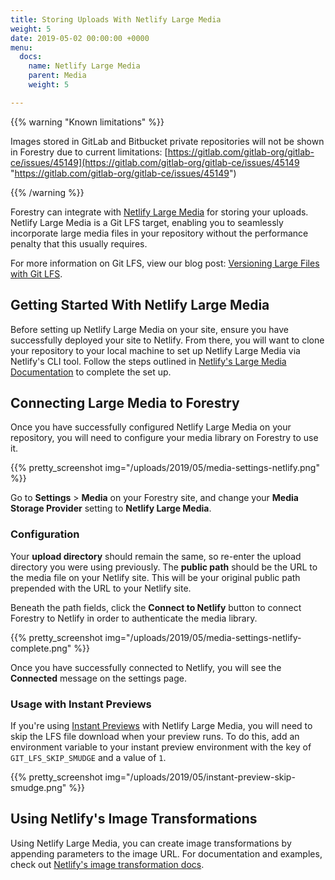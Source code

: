 ```yaml
---
title: Storing Uploads With Netlify Large Media
weight: 5
date: 2019-05-02 00:00:00 +0000
menu:
  docs:
    name: Netlify Large Media
    parent: Media
    weight: 5

---
```


{{% warning "Known limitations" %}}

Images stored in GitLab and Bitbucket private repositories will not be shown in Forestry due to current limitations: [https://gitlab.com/gitlab-org/gitlab-ce/issues/45149](https://gitlab.com/gitlab-org/gitlab-ce/issues/45149 "https://gitlab.com/gitlab-org/gitlab-ce/issues/45149")

{{% /warning %}}

Forestry can integrate with [Netlify Large Media](https://www.netlify.com/docs/large-media/) for storing your uploads. Netlify Large Media is a Git LFS target, enabling you to seamlessly incorporate large media files in your repository without the performance penalty that this usually requires.

For more information on Git LFS, view our blog post: [Versioning Large Files with Git LFS](https://forestry.io/blog/versioning-large-files-with-git-lfs/).

## Getting Started With Netlify Large Media

Before setting up Netlify Large Media on your site, ensure you have successfully deployed your site to Netlify. From there, you will want to clone your repository to your local machine to set up Netlify Large Media via Netlify's CLI tool. Follow the steps outlined in [Netlify's Large Media Documentation](https://www.netlify.com/docs/large-media/) to complete the set up.

## Connecting Large Media to Forestry

Once you have successfully configured Netlify Large Media on your repository, you will need to configure your media library on Forestry to use it.

{{% pretty_screenshot img="/uploads/2019/05/media-settings-netlify.png" %}}

Go to **Settings** > **Media** on your Forestry site, and change your **Media Storage Provider** setting to **Netlify Large Media**. 

### Configuration
Your **upload directory** should remain the same, so re-enter the upload directory you were using previously. The **public path** should be the URL to the media file on your Netlify site. This will be your original public path prepended with the URL to your Netlify site.

Beneath the path fields, click the **Connect to Netlify** button to connect Forestry to Netlify in order to authenticate the media library.

{{% pretty_screenshot img="/uploads/2019/05/media-settings-netlify-complete.png" %}}

Once you have successfully connected to Netlify, you will see the **Connected** message on the settings page.

### Usage with Instant Previews

If you're using [Instant Previews](https://forestry.io/docs/previews/instant-previews/) with Netlify Large Media, you will need to skip the LFS file download when your preview runs. To do this, add an environment variable to your instant preview environment with the key of `GIT_LFS_SKIP_SMUDGE` and a value of `1`.

{{% pretty_screenshot img="/uploads/2019/05/instant-preview-skip-smudge.png" %}}


## Using Netlify's Image Transformations

Using Netlify Large Media, you can create image transformations by appending parameters to the image URL. For documentation and examples, check out [Netlify's image transformation docs](https://www.netlify.com/docs/image-transformation/).

